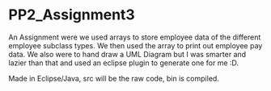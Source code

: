 # PP2_Assignment3
An Assignment were we used arrays to store employee data of the different employee subclass types. We then used the array to print out employee pay data. We also were to hand draw a UML Diagram but I was smarter and lazier than that and used an eclipse plugin to generate one for me :D.


Made in Eclipse/Java, src will be the raw code, bin is compiled.
